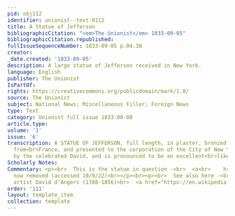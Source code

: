 ```yaml
---
pid: obj112
identifier: unionist--text-0112
title: A Statue of Jefferson
bibliographicCitation: "<em>The Unionist</em> 1833-09-05"
bibliographicCitation.republished: 
fullIssueSequenceNumber: 1833-09-05 p.04.38
creator: 
_date.created: '1833-09-05'
description: A large statue of Jefferson received in New York.
language: English
publisher: The Unionist
IsPartOf: 
rights: https://creativecommons.org/publicdomain/mark/1.0/
source: The Unionist
subject: National News; Miscellaneous Filler; Foreign News
type: Text
category: Unionist full issue 1833-08-08
article.type: 
volume: '1'
issue: '6'
transcription: A STATUE OF JEFFERSON, full length, in plaster, bronzed, has been received
  from<br>France, and presented to the corporation of the City of New York. It was<br>fashioned
  by the celebrated David, and is pronounced to be an excellent<br>likeness.<br>
Scholarly Notes: 
Commentary: <p><br>  This is the statue in question -<br>  <a<br>    href="https://www.washingtonpost.com/history/2021/11/23/thomas-jefferson-statue-removed-nyc-slaveowner/"<br>  ><br>    https://www.washingtonpost.com/history/2021/11/23/thomas-jefferson-statue-removed-nyc-slaveowner/<br>  </a><br>  -
  now removed (accessed 10/9/22)<br></p><br><p><br>  See also here -<br>  <a<br>    href="https://news.artnet.com/art-world/thomas-jefferson-statue-headed-new-york-historical-society-2035662"<br>  ><br>    https://news.artnet.com/art-world/thomas-jefferson-statue-headed-new-york-historical-society-2035662<br>  </a><br></p><br><p><br>  The
  artist David d’Angers (1788-1856)<br>  <a href="https://en.wikipedia.org/wiki/David_d%27Angers"><br>    https://en.wikipedia.org/wiki/David_d%27Angers<br>  </a><br></p><br>
order: '111'
layout: template_item
collection: template
---
```


